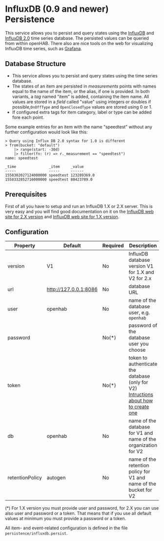 # InfluxDB (0.9 and newer) Persistence

This service allows you to persist and query states using the [InfluxDB](https://www.influxdata.com/products/influxdb-overview/) and [InfluxDB 2.0](https://v2.docs.influxdata.com/v2.0/) time series database. The persisted values can be queried from within openHAB. There also are nice tools on the web for visualizing InfluxDB time series, such as [Grafana](http://grafana.org/).

## Database Structure


- This service allows you to persist and query states using the time series database.
- The states of an item are persisted in *measurements* points with names equal to the name of the item, or the alias, if one is provided. In both variants, a *tag* named "item" is added, containing the item name.
 All values are stored in a *field* called "value" using integers or doubles if possible,`OnOffType` and `OpenClosedType` values are stored using 0 or 1.
- If configured extra tags for item category, label or type can be added fore each point.

Some example entries for an item with the name "speedtest" without any further configuration would look like this:

    > Query using Influx DB 2.0 syntax for 1.0 is different
    > from(bucket: "default")
        |> range(start: -30d)
        |> filter(fn: (r) => r._measurement == "speedtest")
    name: speedtest
    
    _time               _item     _value
    -----               -----     ------
    1558302027124000000 speedtest 123289369.0
    1558332852716000000 speedtest 80423789.0


## Prerequisites

First of all you have to setup and run an InfluxDB 1.X or 2.X server.
This is very easy and you will find good documentation on it on the 
[InfluxDB web site for 2.X version](https://v2.docs.influxdata.com/v2.0/get-started/) and [InfluxDB web site for 1.X version](https://docs.influxdata.com/influxdb/v1.7/).

## Configuration

| Property                           | Default                 | Required | Description                              |
|------------------------------------|-------------------------|----------|------------------------------------------|
| version                            | V1                      | No       | InfluxDB database version V1 for 1.X and V2 for 2.x|
| url                                | http://127.0.0.1:8086   | No       | database URL                                                 |
| user                               | openhab                 | No       | name of the database user, e.g. `openhab`|
| password                           |                         | No(*)    | password of the database user you choose  |
| token                              |                         | No(*)    | token to authenticate the database (only for V2) [Intructions about how to create one](https://v2.docs.influxdata.com/v2.0/security/tokens/create-token/) |
| db                                 | openhab                 | No       | name of the database for V1 and name of the organization for V2 |
| retentionPolicy                    | autogen                 | No       | name of the retention policy for V1 and name of the bucket for V2 |

(*) For 1.X version you must provide user and password, for 2.X you can use also user and password or a token. That means
that if you use all default values at minimum you must provide a password or a token. 

All item- and event-related configuration is defined in the file `persistence/influxdb.persist`.